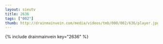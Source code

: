 ```yaml
--- 
layout: sieutv
title: 2636
tags: ["002"]
thumb: http://drainmainvein.com/media/videos/tmb/000/002/636/player.jpg
---
```

{% include drainmainvein key="2636" %} 

